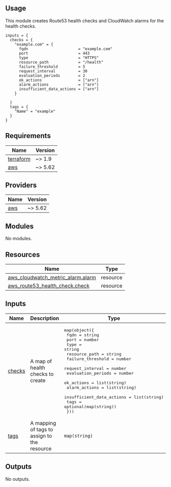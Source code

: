 ## Usage

This module creates Route53 health checks and CloudWatch alarms for the health checks.

```hcl
inputs = {
  checks = {
    "example.com" = {
      fqdn                      = "example.com"
      port                      = 443
      type                      = "HTTPS"
      resource_path             = "/health"
      failure_threshold         = 5
      request_interval          = 30
      evaluation_periods        = 2
      ok_actions                = ["arn"]
      alarm_actions             = ["arn"]
      insufficient_data_actions = ["arn"]
    }

  }
  tags = {
    "Name" = "example"
  }
}
```

<!-- BEGINNING OF PRE-COMMIT-TERRAFORM DOCS HOOK -->
## Requirements

| Name | Version |
|------|---------|
| <a name="requirement_terraform"></a> [terraform](#requirement\_terraform) | ~> 1.9 |
| <a name="requirement_aws"></a> [aws](#requirement\_aws) | ~> 5.62 |

## Providers

| Name | Version |
|------|---------|
| <a name="provider_aws"></a> [aws](#provider\_aws) | ~> 5.62 |

## Modules

No modules.

## Resources

| Name | Type |
|------|------|
| [aws_cloudwatch_metric_alarm.alarm](https://registry.terraform.io/providers/hashicorp/aws/latest/docs/resources/cloudwatch_metric_alarm) | resource |
| [aws_route53_health_check.check](https://registry.terraform.io/providers/hashicorp/aws/latest/docs/resources/route53_health_check) | resource |

## Inputs

| Name | Description | Type | Default | Required |
|------|-------------|------|---------|:--------:|
| <a name="input_checks"></a> [checks](#input\_checks) | A map of health checks to create | <pre>map(object({<br/>    fqdn                      = string<br/>    port                      = number<br/>    type                      = string<br/>    resource_path             = string<br/>    failure_threshold         = number<br/>    request_interval          = number<br/>    evaluation_periods        = number<br/>    ok_actions                = list(string)<br/>    alarm_actions             = list(string)<br/>    insufficient_data_actions = list(string)<br/>    tags                      = optional(map(string))<br/>  }))</pre> | `{}` | no |
| <a name="input_tags"></a> [tags](#input\_tags) | A mapping of tags to assign to the resource | `map(string)` | `{}` | no |

## Outputs

No outputs.
<!-- END OF PRE-COMMIT-TERRAFORM DOCS HOOK -->
